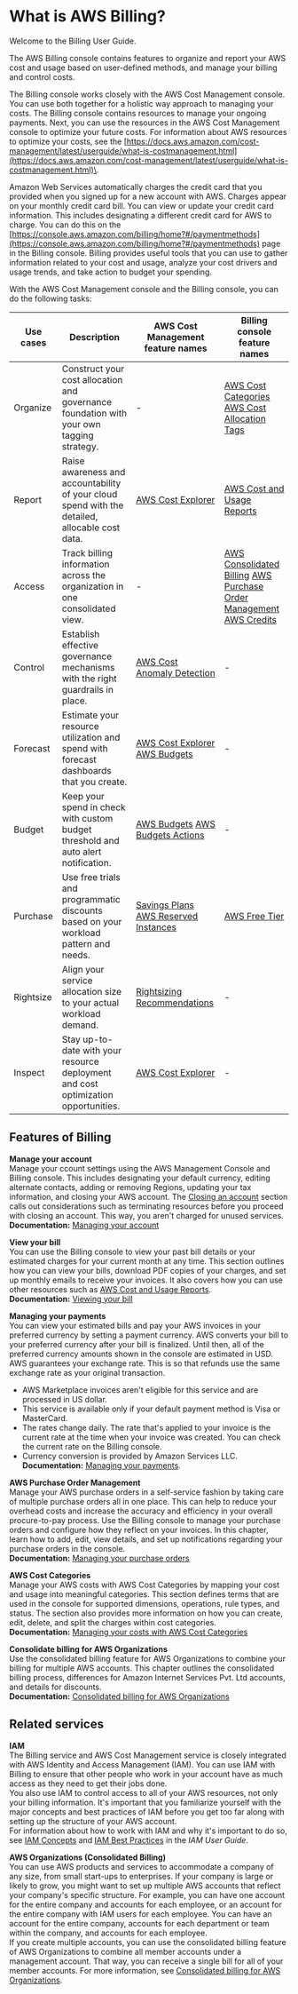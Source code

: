 # What is AWS Billing?<a name="billing-what-is"></a>

Welcome to the Billing User Guide\.

The AWS Billing console contains features to organize and report your AWS cost and usage based on user\-defined methods, and manage your billing and control costs\.

The Billing console works closely with the AWS Cost Management console\. You can use both together for a holistic way approach to managing your costs\. The Billing console contains resources to manage your ongoing payments\. Next, you can use the resources in the AWS Cost Management console to optimize your future costs\. For information about AWS resources to optimize your costs, see the [https://docs.aws.amazon.com/cost-management/latest/userguide/what-is-costmanagement.html](https://docs.aws.amazon.com/cost-management/latest/userguide/what-is-costmanagement.html)\.

Amazon Web Services automatically charges the credit card that you provided when you signed up for a new account with AWS\. Charges appear on your monthly credit card bill\. You can view or update your credit card information\. This includes designating a different credit card for AWS to charge\. You can do this on the [https://console.aws.amazon.com/billing/home?#/paymentmethods](https://console.aws.amazon.com/billing/home?#/paymentmethods) page in the Billing console\. Billing provides useful tools that you can use to gather information related to your cost and usage, analyze your cost drivers and usage trends, and take action to budget your spending\.

With the AWS Cost Management console and the Billing console, you can do the following tasks:


| Use cases | Description | AWS Cost Management feature names | Billing console feature names | 
| --- | --- | --- | --- | 
| Organize | Construct your cost allocation and governance foundation with your own tagging strategy\. | \- | [AWS Cost Categories](https://docs.aws.amazon.com/awsaccountbilling/latest/aboutv2/manage-cost-categories.html) [AWS Cost Allocation Tags](https://docs.aws.amazon.com/awsaccountbilling/latest/aboutv2/cost-alloc-tags.html) | 
|  Report  | Raise awareness and accountability of your cloud spend with the detailed, allocable cost data\. |  [AWS Cost Explorer](https://docs.aws.amazon.com/cost-management/latest/userguide/ce-what-is.html)  | [AWS Cost and Usage Reports](https://docs.aws.amazon.com/cur/latest/userguide/what-is-cur.html) | 
| Access | Track billing information across the organization in one consolidated view\. | \- | [AWS Consolidated Billing](https://docs.aws.amazon.com/awsaccountbilling/latest/aboutv2/consolidated-billing.html) [AWS Purchase Order Management](https://docs.aws.amazon.com/awsaccountbilling/latest/aboutv2/manage-purchaseorders.html) [AWS Credits](https://docs.aws.amazon.com/awsaccountbilling/latest/aboutv2/useconsolidatedbilling-credits.html) | 
|  Control  | Establish effective governance mechanisms with the right guardrails in place\. |  [AWS Cost Anomaly Detection](https://docs.aws.amazon.com/cost-management/latest/userguide/manage-ad.html)  | \- | 
| Forecast | Estimate your resource utilization and spend with forecast dashboards that you create\. | [AWS Cost Explorer](https://docs.aws.amazon.com/cost-management/latest/userguide/ce-what-is.html) [AWS Budgets](https://docs.aws.amazon.com/cost-management/latest/userguide/budgets-managing-costs.html) | \- | 
| Budget | Keep your spend in check with custom budget threshold and auto alert notification\. | [AWS Budgets](https://docs.aws.amazon.com/cost-management/latest/userguide/budgets-managing-costs.html) [AWS Budgets Actions](https://docs.aws.amazon.com/cost-management/latest/userguide/budgets-controls.html) | \- | 
| Purchase | Use free trials and programmatic discounts based on your workload pattern and needs\. |  [Savings Plans](https://docs.aws.amazon.com/savingsplans/latest/userguide/what-is-savings-plans.html) [AWS Reserved Instances](https://docs.aws.amazon.com/cost-management/latest/userguide/ri-recommendations.html)  | [AWS Free Tier](https://docs.aws.amazon.com/awsaccountbilling/latest/aboutv2/billing-free-tier.html) | 
| Rightsize | Align your service allocation size to your actual workload demand\. |  [Rightsizing Recommendations](https://docs.aws.amazon.com/cost-management/latest/userguide/ce-rightsizing.html)  | \- | 
| Inspect | Stay up\-to\-date with your resource deployment and cost optimization opportunities\. |  [AWS Cost Explorer](https://docs.aws.amazon.com/cost-management/latest/userguide/ce-what-is.html)  | \- | 

## Features of Billing<a name="billingfeatures"></a>

**Manage your account**  
Manage your ccount settings using the AWS Management Console and Billing console\. This includes designating your default currency, editing alternate contacts, adding or removing Regions, updating your tax information, and closing your AWS account\. The [Closing an account](close-account.md) section calls out considerations such as terminating resources before you proceed with closing an account\. This way, you aren't charged for unused services\.  
**Documentation:** [Managing your account](change-account-settings.md)

**View your bill**  
You can use the Billing console to view your past bill details or your estimated charges for your current month at any time\. This section outlines how you can view your bills, download PDF copies of your charges, and set up monthly emails to receive your invoices\. It also covers how you can use other resources such as [AWS Cost and Usage Reports](https://docs.aws.amazon.com/cur/latest/userguide/what-is-cur.html)\.  
**Documentation:** [Viewing your bill](getting-viewing-bill.md)

**Managing your payments**  
You can view your estimated bills and pay your AWS invoices in your preferred currency by setting a payment currency\. AWS converts your bill to your preferred currency after your bill is finalized\. Until then, all of the preferred currency amounts shown in the console are estimated in USD\. AWS guarantees your exchange rate\. This is so that refunds use the same exchange rate as your original transaction\.  
+ AWS Marketplace invoices aren't eligible for this service and are processed in US dollar\.
+ This service is available only if your default payment method is Visa or MasterCard\.
+ The rates change daily\. The rate that's applied to your invoice is the current rate at the time when your invoice was created\. You can check the current rate on the Billing console\.
+ Currency conversion is provided by Amazon Services LLC\.
**Documentation:** [Managing your payments](manage-payments.md)\.

**AWS Purchase Order Management**  
Manage your AWS purchase orders in a self\-service fashion by taking care of multiple purchase orders all in one place\. This can help to reduce your overhead costs and increase the accuracy and efficiency in your overall procure\-to\-pay process\. Use the Billing console to manage your purchase orders and configure how they reflect on your invoices\. In this chapter, learn how to add, edit, view details, and set up notifications regarding your purchase orders in the console\.  
**Documentation:** [Managing your purchase orders](manage-purchaseorders.md)

**AWS Cost Categories**  
Manage your AWS costs with AWS Cost Categories by mapping your cost and usage into meaningful categories\. This section defines terms that are used in the console for supported dimensions, operations, rule types, and status\. The section also provides more information on how you can create, edit, delete, and split the charges within cost categories\.  
**Documentation:** [Managing your costs with AWS Cost Categories](manage-cost-categories.md)

**Consolidate billing for AWS Organizations**  
Use the consolidated billing feature for AWS Organizations to combine your billing for multiple AWS accounts\. This chapter outlines the consolidated billing process, differences for Amazon Internet Services Pvt\. Ltd accounts, and details for discounts\.  
**Documentation:** [Consolidated billing for AWS Organizations](consolidated-billing.md)

## Related services<a name="relatedservices"></a>

**IAM**  
The Billing service and AWS Cost Management service is closely integrated with AWS Identity and Access Management \(IAM\)\. You can use IAM with Billing to ensure that other people who work in your account have as much access as they need to get their jobs done\.  
You also use IAM to control access to all of your AWS resources, not only your billing information\. It's important that you familiarize yourself with the major concepts and best practices of IAM before you get too far along with setting up the structure of your AWS account\.  
For information about how to work with IAM and why it's important to do so, see [IAM Concepts](https://docs.aws.amazon.com/IAM/latest/UserGuide/IAM_Concepts.html) and [IAM Best Practices](https://docs.aws.amazon.com/IAM/latest/UserGuide/IAMBestPractices.html) in the *IAM User Guide*\. 

**AWS Organizations \(Consolidated Billing\)**  
You can use AWS products and services to accommodate a company of any size, from small start\-ups to enterprises\. If your company is large or likely to grow, you might want to set up multiple AWS accounts that reflect your company's specific structure\. For example, you can have one account for the entire company and accounts for each employee, or an account for the entire company with IAM users for each employee\. You can have an account for the entire company, accounts for each department or team within the company, and accounts for each employee\.  
If you create multiple accounts, you can use the consolidated billing feature of AWS Organizations to combine all member accounts under a management account\. That way, you can receive a single bill for all of your member accounts\. For more information, see [Consolidated billing for AWS Organizations](consolidated-billing.md)\.